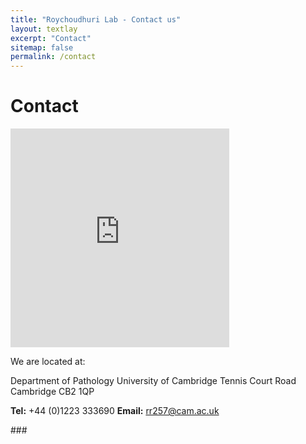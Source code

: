 ```yaml
---
title: "Roychoudhuri Lab - Contact us"
layout: textlay
excerpt: "Contact"
sitemap: false
permalink: /contact
---
```


# Contact 

<div id="col-sm-4">

<iframe src="https://www.google.com/maps/embed?pb=!1m18!1m12!1m3!1d2445.3242571077258!2d0.11956251564210538!3d52.20115467975496!2m3!1f0!2f0!3f0!3m2!1i1024!2i768!4f13.1!3m3!1m2!1s0x47d871d9b372538b%3A0x2eccbca777dde7ce!2sDepartment%20of%20Pathology%20University%20of%20Cambridge!5e0!3m2!1sen!2suk!4v1577053850114!5m2!1sen!2suk" width="350" height="350" frameborder="0" style="border:0;" allowfullscreen=""></iframe>
</div>

<div id="col-sm-4">

We are located at: 

Department of Pathology
University of Cambridge
Tennis Court Road
Cambridge
CB2 1QP

**Tel:** +44 (0)1223 333690
**Email:** rr257@cam.ac.uk

</div>
### 